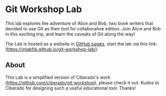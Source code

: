 # Git Workshop Lab

This lab explores the adventure of Alice and Bob, two book writers that decided to use Git as their tool for collaborative edition. Join Alice and Bob in this exciting trip, and learn the caveats of Git along the way!

The Lab is hosted as a website in [GitHub pages](https://pages.github.com/), start the lab via this link: (https://inlabfib.github.io/git-workshop-lab/)

## About

This Lab is a simplified version of Ciberado's work (https://github.com/ciberado/git-workshop), please check it out. Kudos to Ciberado for designing such a useful educational tool. Thanks!